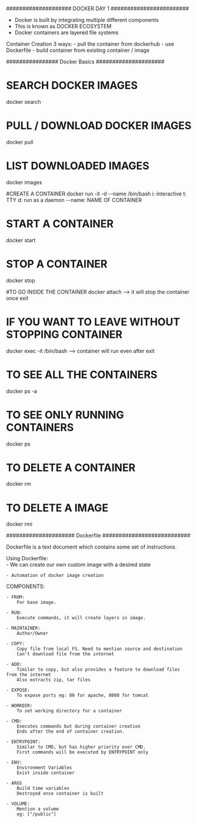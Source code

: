#################### DOCKER DAY 1 ########################

- Docker is built by integrating multiple different components
- This is known as DOCKER ECOSYSTEM
- Docker containers are layered file systems

Container Creation 
3 ways:
	- pull the container from dockerhub
	- use Dockerfile
	- build container from existing container / image

################ Docker Basics #####################

# SEARCH DOCKER IMAGES
docker search <image-name>

# PULL / DOWNLOAD DOCKER IMAGES
 docker pull <image-name>

# LIST DOWNLOADED IMAGES
 docker images

#CREATE A CONTAINER 
 docker run -it -d --name <container-name> <image-name> /bin/bash
   i: interactive
   t: TTY
   d: run as a daemon
   --name: NAME OF CONTAINER

# START A CONTAINER
 docker start <container-name>

# STOP A CONTAINER
 docker stop <container-name>

#TO GO INSIDE THE CONTAINER
 docker attach <container-name>  --> it will stop the container once exit 

# IF YOU WANT TO LEAVE WITHOUT STOPPING CONTAINER
 docker exec -it <container-name> /bin/bash  --> container will run even after exit

# TO SEE ALL THE CONTAINERS
 docker ps -a

# TO SEE ONLY RUNNING CONTAINERS
 docker ps

# TO DELETE A CONTAINER
 docker rm <container-name> 

# TO DELETE A IMAGE
 docker rmi  <image-name>

##################### Dockerfile ###########################

Dockerfile is a text document which contains some set of instructions.

Using Dockerfile:	
	- We can create our own custom image with a desired state

	- Automation of docker image creation

COMPONENTS:

	- FROM:
		For base image.

	- RUN:
		Execute commands, it will create layers in image.

	- MAINTAINER:
		Author/Owner

	- COPY:
		Copy file from local FS. Need to mention source and destination
		Can't download file from the internet
	
	- ADD:
		Timilar to copy, but also provides a feature to download files from the internet
		Also extracts zip, tar files

	- EXPOSE:
		To expose ports eg: 80 for apache, 8080 for tomcat
 
	- WORKDIR:
		To set working directory for a container

	- CMD:
		Executes commands but during container creation
		Ends after the end of container creation.

	- ENTRYPOINT:
		Similar to CMD, but has higher priority over CMD.
		First commands will be executed by ENTRYPOINT only

	- ENV:
		Environment Variables 
		Exist inside container 

	- ARGS
		Build time variables
		Destroyed once container is built
	
	- VOLUME: 
		Mention a volume
		eg: ["/public"]
